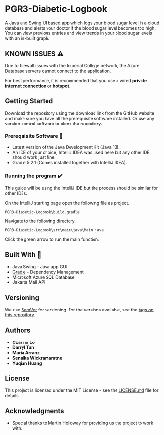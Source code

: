 # PGR3-Diabetic-Logbook
A Java and Swing UI based app which logs your blood sugar level in a cloud database and alerts your doctor if the blood sugar level becomes too high. You can view previous entries and view trends in your blood sugar levels with an in-built graph.

## KNOWN ISSUES :warning:
Due to firewall issues with the Imperial College network, the Azure Database servers cannot connect to the application. 

For best performance, it is recommended that you use a wired **private internet connection** or **hotspot**. 

## Getting Started
Download the repository using the download link from the GitHub website and make sure you have all the prerequisite software installed.
Or use any version control software to clone the repository.

### Prerequisite Software :file_folder:
* Latest version of the Java Development Kit (Java 13).
* An IDE of your choice, IntelliJ IDEA was used here but any other IDE should work just fine.
* Gradle 5.2.1 (Comes installed together with IntelliJ IDEA).

### Running the program :heavy_check_mark:
This guide will be using the IntelliJ IDE but the process should be similar for other IDEs.

On the IntelliJ starting page open the following file as project.

```
PGR3-Diabetic-Logbook\build.gradle
```

Navigate to the following directory.

```
PGR3-Diabetic-Logbook\src\main\java\Main.java
```

Click the green arrow to run the main function.

## Built With :hammer:
* Java Swing - Java app GUI
* [Gradle](https://gradle.org/) - Dependency Management
* Microsoft Azure SQL Database
* Jakarta Mail API

## Versioning

We use [SemVer](http://semver.org/) for versioning. For the versions available, see the [tags on this repository](https://github.com/your/project/tags). 

## Authors
* **Czarina Lo**
* **Darryl Tan**
* **Maria Arranz**
* **Senalka Wickramaratne**
* **Yuqian Huang** 

## License

This project is licensed under the MIT License - see the [LICENSE.md](LICENSE.md) file for details

## Acknowledgments

* Special thanks to Martin Holloway for providing us the project to work with.

